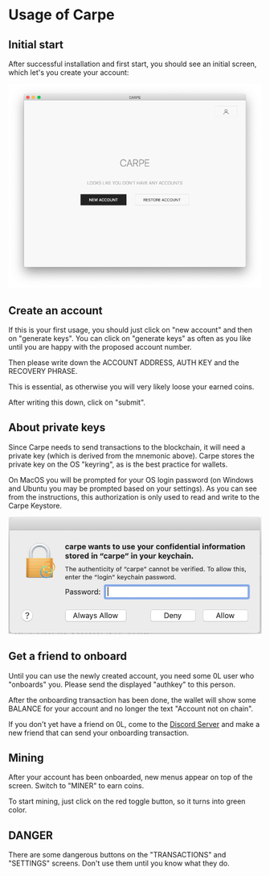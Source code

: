 # Usage of Carpe

## Initial start
After successful installation and first start, you should see an initial screen, which let's you create your account:

![screen01](./img/welcome-carpe.png)

## Create an account

If this is your first usage, you should just click on "new account" and then on "generate keys". You can click on "generate keys" as often as you like until you are happy with the proposed account number.

Then please write down the ACCOUNT ADDRESS, AUTH KEY and the RECOVERY PHRASE. 

This is essential, as otherwise you will very likely loose your earned coins.

After writing this down, click on "submit". 

## About private keys

Since Carpe needs to send transactions to the blockchain, it will need a private key (which is derived from the mnemonic above). Carpe stores the private key on the OS "keyring", as is the best practice for wallets.

On MacOS you will be prompted for your OS login password (on Windows and Ubuntu you may be prompted based on your settings). As you can see from the instructions, this authorization is only used to read and write to the Carpe Keystore.

![screen01](./img/keyring.png)
## Get a friend to onboard

Until you can use the newly created account, you need some 0L user who "onboards" you. Please send the displayed "authkey" to this person. 

After the onboarding transaction has been done, the wallet will show some BALANCE for your account and no longer the text "Account not on chain".

If you don't yet have a friend on 0L, come to the [Discord Server](https://discord.gg/AzCp63pggW) and make a new friend that can send your onboarding transaction.
## Mining

After your account has been onboarded, new menus appear on top of the screen. Switch to "MINER" to earn coins.

To start mining, just click on the red toggle button, so it turns into green color.

## DANGER

There are some dangerous buttons on the "TRANSACTIONS" and "SETTINGS" screens. Don't use them until you know what they do.
